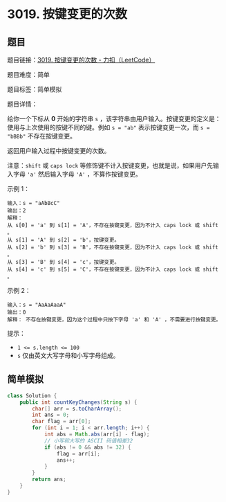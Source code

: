 # 3019. 按键变更的次数

## 题目

题目链接：[3019. 按键变更的次数 - 力扣（LeetCode）](https://leetcode.cn/problems/number-of-changing-keys/description/)

题目难度：简单

题目标签：简单模拟

题目详情：

给你一个下标从 **0** 开始的字符串 `s` ，该字符串由用户输入。按键变更的定义是：使用与上次使用的按键不同的键。例如 `s = "ab"` 表示按键变更一次，而 `s = "bBBb"` 不存在按键变更。

返回用户输入过程中按键变更的次数。

注意：`shift` 或 `caps lock` 等修饰键不计入按键变更，也就是说，如果用户先输入字母 `'a'` 然后输入字母 `'A'` ，不算作按键变更。

示例 1：

```
输入：s = "aAbBcC"
输出：2
解释： 
从 s[0] = 'a' 到 s[1] = 'A'，不存在按键变更，因为不计入 caps lock 或 shift 。
从 s[1] = 'A' 到 s[2] = 'b'，按键变更。
从 s[2] = 'b' 到 s[3] = 'B'，不存在按键变更，因为不计入 caps lock 或 shift 。
从 s[3] = 'B' 到 s[4] = 'c'，按键变更。
从 s[4] = 'c' 到 s[5] = 'C'，不存在按键变更，因为不计入 caps lock 或 shift 。
```

示例 2：

```
输入：s = "AaAaAaaA"
输出：0
解释： 不存在按键变更，因为这个过程中只按下字母 'a' 和 'A' ，不需要进行按键变更。
```

提示：

- `1 <= s.length <= 100`
- `s` 仅由英文大写字母和小写字母组成。



## 简单模拟

``` java
class Solution {
    public int countKeyChanges(String s) {
        char[] arr = s.toCharArray();
        int ans = 0;
        char flag = arr[0];
        for (int i = 1; i < arr.length; i++) {
            int abs = Math.abs(arr[i] - flag);
            // 小写和大写的 ASCII 码值相差32
            if (abs != 0 && abs != 32) {
                flag = arr[i];
                ans++;
            }
        }
        return ans;
    }
}
```

